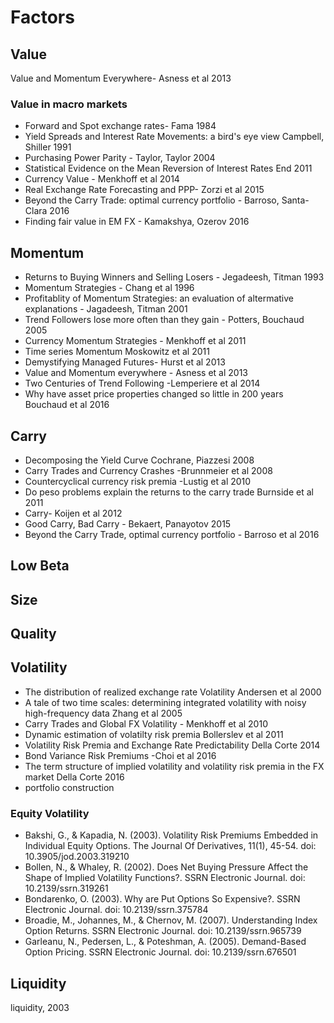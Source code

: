 # Factors

## Value

Value and Momentum Everywhere- Asness et al 2013

### Value in macro markets

* Forward and Spot exchange rates- Fama 1984
* Yield Spreads and Interest Rate Movements: a bird's eye view Campbell, Shiller 1991
* Purchasing Power Parity - Taylor, Taylor 2004
* Statistical Evidence on the Mean Reversion of Interest Rates End 2011
* Currency Value - Menkhoff et al 2014
* Real Exchange Rate Forecasting and PPP- Zorzi et al 2015
* Beyond the Carry Trade: optimal currency portfolio - Barroso, Santa-Clara 2016
* Finding fair value in EM FX - Kamakshya, Ozerov 2016

## Momentum

* Returns to Buying Winners and Selling Losers - Jegadeesh, Titman 1993
* Momentum Strategies - Chang et al 1996
* Profitablity of Momentum Strategies: an evaluation of altermative explanations - Jagadeesh, Titman 2001
* Trend Followers lose more often than they gain - Potters, Bouchaud 2005
* Currency Momentum Strategies - Menkhoff et al 2011
* Time series Momentum Moskowitz et al 2011
* Demystifying Managed Futures- Hurst et al 2013
* Value and Momentum everywhere - Asness et al 2013
* Two Centuries of Trend Following -Lemperiere et al 2014
* Why have asset price properties changed so little in 200 years Bouchaud et al 2016

## Carry

* Decomposing the Yield Curve Cochrane, Piazzesi 2008
* Carry Trades and Currency Crashes -Brunnmeier et al 2008
* Countercyclical currency risk premia -Lustig et al 2010
* Do peso problems explain the returns to the carry trade Burnside et al 2011
* Carry- Koijen et al 2012
* Good Carry, Bad Carry - Bekaert, Panayotov 2015
* Beyond the Carry Trade, optimal currency portfolio - Barroso et al 2016

## Low Beta

## Size

## Quality

## Volatility

* The distribution of realized exchange rate Volatility Andersen et al 2000
* A tale of two time scales: determining integrated volatility with noisy high-frequency data Zhang et al 2005
* Carry Trades and Global FX Volatility - Menkhoff et al 2010
* Dynamic estimation of volatilty risk premia Bollerslev et al 2011
* Volatility Risk Premia and Exchange Rate Predictability Della Corte 2014
* Bond Variance Risk Premiums -Choi et al 2016
* The term structure of implied volatility and volatility risk premia in the FX market Della Corte 2016
* portfolio construction

### Equity Volatility

* Bakshi, G., & Kapadia, N. \(2003\). Volatility Risk Premiums Embedded in Individual Equity Options. The Journal Of Derivatives, 11\(1\), 45-54. doi: 10.3905/jod.2003.319210
* Bollen, N., & Whaley, R. \(2002\). Does Net Buying Pressure Affect the Shape of Implied Volatility Functions?. SSRN Electronic Journal. doi: 10.2139/ssrn.319261
* Bondarenko, O. \(2003\). Why are Put Options So Expensive?. SSRN Electronic Journal. doi: 10.2139/ssrn.375784
* Broadie, M., Johannes, M., & Chernov, M. \(2007\). Understanding Index Option Returns. SSRN Electronic Journal. doi: 10.2139/ssrn.965739
* Garleanu, N., Pedersen, L., & Poteshman, A. \(2005\). Demand-Based Option Pricing. SSRN Electronic Journal. doi: 10.2139/ssrn.676501

## Liquidity

liquidity, 2003

## 



